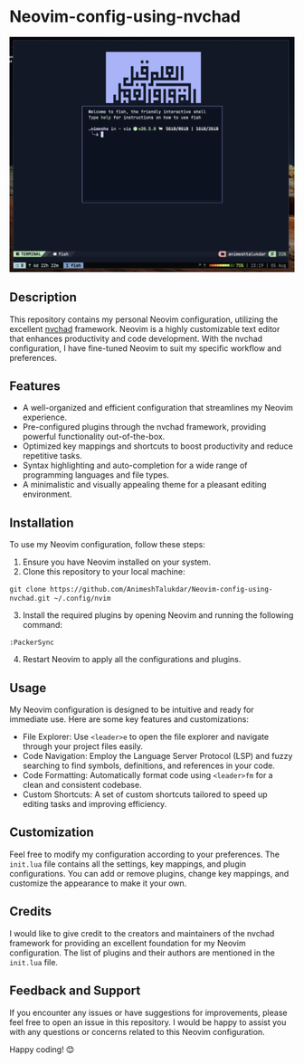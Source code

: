# Neovim-config-using-nvchad

![Neovim](https://github.com/AnimeshTalukdar/Neovim-config-using-nvchad/blob/main/nvim-with-nvchad-autorunsetup.jpg?raw=true)

## Description

This repository contains my personal Neovim configuration, utilizing the excellent [nvchad](https://github.com/NvChad/NvChad) framework. Neovim is a highly customizable text editor that enhances productivity and code development. With the nvchad configuration, I have fine-tuned Neovim to suit my specific workflow and preferences.

## Features

- A well-organized and efficient configuration that streamlines my Neovim experience.
- Pre-configured plugins through the nvchad framework, providing powerful functionality out-of-the-box.
- Optimized key mappings and shortcuts to boost productivity and reduce repetitive tasks.
- Syntax highlighting and auto-completion for a wide range of programming languages and file types.
- A minimalistic and visually appealing theme for a pleasant editing environment.

## Installation

To use my Neovim configuration, follow these steps:

1. Ensure you have Neovim installed on your system.
2. Clone this repository to your local machine:

```
git clone https://github.com/AnimeshTalukdar/Neovim-config-using-nvchad.git ~/.config/nvim

```




3. Install the required plugins by opening Neovim and running the following command:

```vim
:PackerSync
```

4. Restart Neovim to apply all the configurations and plugins.


## Usage

My Neovim configuration is designed to be intuitive and ready for immediate use. Here are some key features and customizations:

- File Explorer: Use `<leader>e` to open the file explorer and navigate through your project files easily.
- Code Navigation: Employ the Language Server Protocol (LSP) and fuzzy searching to find symbols, definitions, and references in your code.
- Code Formatting: Automatically format code using `<leader>fm` for a clean and consistent codebase.
- Custom Shortcuts: A set of custom shortcuts tailored to speed up editing tasks and improving efficiency.

## Customization

Feel free to modify my configuration according to your preferences. The `init.lua` file contains all the settings, key mappings, and plugin configurations. You can add or remove plugins, change key mappings, and customize the appearance to make it your own.

## Credits

I would like to give credit to the creators and maintainers of the nvchad framework for providing an excellent foundation for my Neovim configuration. The list of plugins and their authors are mentioned in the `init.lua` file.

## Feedback and Support

If you encounter any issues or have suggestions for improvements, please feel free to open an issue in this repository. I would be happy to assist you with any questions or concerns related to this Neovim configuration.

Happy coding! 😊






